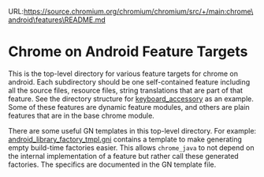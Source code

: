 URL:https://source.chromium.org/chromium/chromium/src/+/main:chrome\android\features\README.md
# Chrome on Android Feature Targets

This is the top-level directory for various feature targets for chrome on
android. Each subdirectory should be one self-contained feature including all
the source files, resource files, string translations that are part of that
feature. See the directory structure for
[keyboard_accessory](keyboard_accessory) as an example. Some of these features
are dynamic feature modules, and others are plain features that are in the base
chrome module.

There are some useful GN templates in this top-level directory. For example:
[android_library_factory_tmpl.gni](android_library_factory_tmpl.gni) contains
a template to make generating empty build-time factories easier. This allows
`chrome_java` to not depend on the internal implementation of a feature but
rather call these generated factories. The specifics are documented in the GN
template file.
